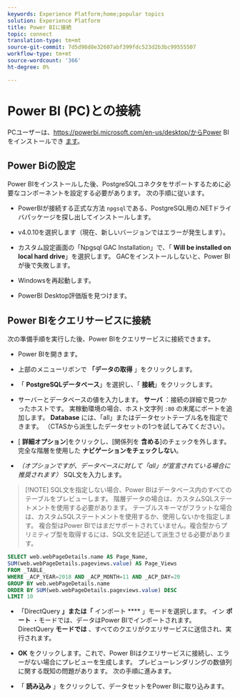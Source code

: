 ```yaml
---
keywords: Experience Platform;home;popular topics
solution: Experience Platform
title: Power BIに接続
topic: connect
translation-type: tm+mt
source-git-commit: 7d5d98d8e32607abf399fdc523d2b3bc99555507
workflow-type: tm+mt
source-wordcount: '366'
ht-degree: 0%

---
```



# Power BI (PC)との接続

PCユーザーは、https://powerbi.microsoft.com/en-us/desktop/からPower BIをインストールでき [ます](https://powerbi.microsoft.com/en-us/desktop/)。

## Power Biの設定

Power BIをインストールした後、PostgreSQLコネクタをサポートするために必要なコンポーネントを設定する必要があります。 次の手順に従います。

- PowerBIが接続する正式な方法 `npgsql`である、PostgreSQL用の.NETドライバパッケージを探し出してインストールします。

- v4.0.10を選択します（現在、新しいバージョンではエラーが発生します）。

- カスタム設定画面の「Npgsql GAC Installation」で、「 **Will be installed on local hard drive**」を選択します。 GACをインストールしないと、Power BIが後で失敗します。

- Windowsを再起動します。

- PowerBI Desktop評価版を見つけます。

## Power BIをクエリサービスに接続

次の準備手順を実行した後、Power BIをクエリサービスに接続できます。

- Power BIを開きます。

- 上部のメニューリボンで **「データの取得** 」をクリックします。

- 「 **PostgreSQLデータベース**」を選択し、「 **接続**」をクリックします。

- サーバーとデータベースの値を入力します。 **サーバ** ：接続の詳細で見つかったホストです。 実稼動環境の場合、ホスト文字列 `:80` の末尾にポートを追加します。 **Database** には、「all」またはデータセットテーブル名を指定できます。 （CTASから派生したデータセットの1つを試してみてください）。

- [ **詳細オプション**]をクリックし、[関係列を **含める**]のチェックを外します。 完全な階層を使用した **ナビゲーションをチェックしない**。

- *（オプションですが、データベースに対して「all」が宣言されている場合に推奨されます）* SQL文を入力します。

>[!NOTE] SQL文を指定しない場合、Power BIはデータベース内のすべてのテーブルをプレビューします。 階層データの場合は、カスタムSQLステートメントを使用する必要があります。 テーブルスキーマがフラットな場合は、カスタムSQLステートメントを使用するか、使用しないかを指定します。 複合型はPower BIではまだサポートされていません。複合型からプリミティブ型を取得するには、SQL文を記述して派生させる必要があります。

```sql
SELECT web.webPageDetails.name AS Page_Name, 
SUM(web.webPageDetails.pageviews.value) AS Page_Views 
FROM _TABLE_ 
WHERE _ACP_YEAR=2018 AND _ACP_MONTH=11 AND _ACP_DAY=20 
GROUP BY web.webPageDetails.name 
ORDER BY SUM(web.webPageDetails.pageviews.value) DESC 
LIMIT 10
```

- 「DirectQuery **」または「** インポート **** 」モードを選択します。 イン **ポート** ・モードでは、データはPower BIでインポートされます。 DirectQuery **モードでは** 、すべてのクエリがクエリサービスに送信され、実行されます。

- **OK** をクリックします。これで、Power BIはクエリサービスに接続し、エラーがない場合にプレビューを生成します。 プレビューレンダリングの数値列に関する既知の問題があります。 次の手順に進みます。

- 「 **読み込み** 」をクリックして、データセットをPower BIに取り込みます。
